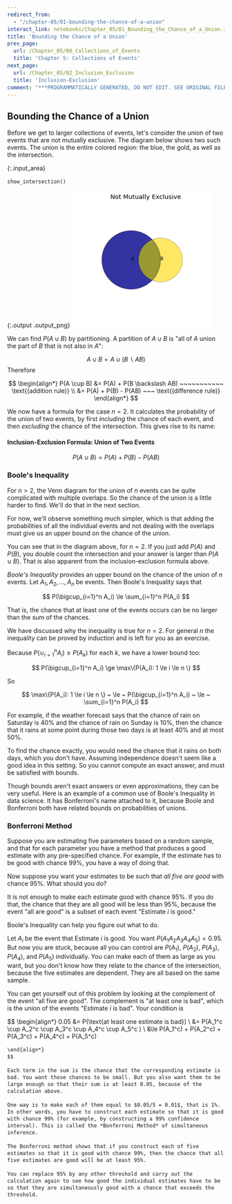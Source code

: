 ```yaml
---
redirect_from:
  - "/chapter-05/01-bounding-the-chance-of-a-union"
interact_link: notebooks/Chapter_05/01_Bounding_the_Chance_of_a_Union.ipynb
title: 'Bounding the Chance of a Union'
prev_page:
  url: /Chapter_05/00_Collections_of_Events
  title: 'Chapter 5: Collections of Events'
next_page:
  url: /Chapter_05/02_Inclusion_Exclusion
  title: 'Inclusion-Exclusion'
comment: "***PROGRAMMATICALLY GENERATED, DO NOT EDIT. SEE ORIGINAL FILES IN /notebooks***"
---
```


## Bounding the Chance of a Union

Before we get to larger collections of events, let's consider the union of two events that are not mutually exclusive. The diagram below shows two such events. The union is the entire colored region: the blue, the gold, as well as the intersection.



{:.input_area}
```python
show_intersection()
```



{:.output .output_png}
![png](../images/Chapter_05/01_Bounding_the_Chance_of_a_Union_2_0.png)



We can find $P(A \cup B)$ by partitioning. A partition of $A \cup B$ is "all of $A$ union the part of $B$ that is not also in $A$": 

$$
A \cup B = A \cup (B \backslash AB)
$$
Therefore

$$
\begin{align*}
P(A \cup B) &= P(A) + P(B \backslash AB) ~~~~~~~~~~~ \text{(addition rule)} \\
&= P(A) + P(B) - P(AB) ~~~ \text{(difference rule)}
\end{align*}
$$

We now have a formula for the case $n = 2$. It calculates the probability of the union of two events, by first *including* the chance of each event, and then *excluding* the chance of the intersection. This gives rise to its name:

#### Inclusion-Exclusion Formula: Union of Two Events

$$
P(A \cup B) = P(A) + P(B) - P(AB)
$$

### Boole's Inequality
For $n > 2$, the Venn diagram for the union of $n$ events can be quite complicated with multiple overlaps. So the chance of the union is a little harder to find. We'll do that in the next section. 

For now, we'll observe something much simpler, which is that adding the probabilities of all the individual events and not dealing with the overlaps must give us an upper bound on the chance of the union.

You can see that in the diagram above, for $n = 2$. If you just add $P(A)$ and $P(B)$, you double count the intersection and your answer is larger than $P(A \cup B)$. That is also apparent from the inclusion-exclusion formula above.

*Boole's Inequality* provides an upper bound on the chance of the union of $n$ events. Let $A_1, A_2, \ldots , A_n$ be events. Then Boole's Inequality says that

$$
P(\bigcup_{i=1}^n A_i) \le \sum_{i=1}^n P(A_i)
$$

That is, the chance that at least one of the events occurs can be no larger than the sum of the chances.

We have discussed why the inequality is true for $n = 2$. For general $n$ the inequality can be proved by induction and is left for you as an exercise.

Because $P(\cup_{i=1}^n A_i) \ge P(A_k)$ for each $k$, we have a lower bound too:

$$
P(\bigcup_{i=1}^n A_i) \ge \max\{P(A_i): 1 \le i \le n \}
$$

So

$$
\max\{P(A_i): 1 \le i \le n \} ~ \le ~ P(\bigcup_{i=1}^n A_i)
~ \le ~ \sum_{i=1}^n P(A_i)
$$

For example, if the weather forecast says that the chance of rain on Saturday is 40% and the chance of rain on Sunday is 10%, then the chance that it rains at some point during those two days is at least 40% and at most 50%.

To find the chance exactly, you would need the chance that it rains on both days, which you don't have. Assuming independence doesn't seem like a good idea in this setting. So you cannot compute an exact answer, and must be satisfied with bounds.

Though bounds aren't exact answers or even approximations, they can be very useful. Here is an example of a common use of Boole's Inequality in data science. It has Bonferroni's name attached to it, because Boole and Bonferroni both have related bounds on probabilities of unions.

### Bonferroni Method
Suppose you are estimating five parameters based on a random sample, and that for each parameter you have a method that produces a good estimate with any pre-specified chance. For example, if the estimate has to be good with chance 99%, you have a way of doing that.

Now suppose you want your estimates to be such that *all five are good* with chance 95%. What should you do?

It is not enough to make each estimate good with chance 95%. If you do that, the chance that they are all good will be less than 95%, because the event "all are good" is a subset of each event "Estimate $i$ is good."

Boole's Inequality can help you figure out what to do.

Let $A_i$ be the event that Estimate $i$ is good. You want $P(A_1A_2A_3A_4A_5) = 0.95$. But now you are stuck, because all you can control are $P(A_1)$, $P(A_2)$, $P(A_3)$, $P(A_4)$, and $P(A_5)$ individually. You can make each of them as large as you want, but you don't know how they relate to the chance of the intersection, because the five estimates are dependent. They are all based on the same sample.

You can get yourself out of this problem by looking at the complement of the event "all five are good". The complement is "at least one is bad", which is the union of the events "Estimate $i$ is bad". Your condition is

$$
\begin{align*}
0.05 &= P(\text{at least one estimate is bad}) \\
&= P(A_1^c \cup A_2^c \cup A_3^c \cup A_4^c \cup A_5^c  ) \\
&\le P(A_1^c) + P(A_2^c) + P(A_3^c) + P(A_4^c) + P(A_5^c)
~~~ \text{by Boole's Inequality}
\end{align*}
$$

Each term in the sum is the chance that the corresponding estimate is bad. You want those chances to be small. But you also want them to be large enough so that their sum is at least 0.05, because of the calculation above.

One way is to make each of them equal to $0.05/5 = 0.01$, that is 1%. In other words, you have to construct each estimate so that it is good with chance 99% (for example, by constructing a 99% confidence interval). This is called the *Bonferroni Method* of simultaneous inference.

The Bonferroni method shows that if you construct each of five estimates so that it is good with chance 99%, then the chance that all five estimates are good will be at least 95%. 

You can replace 95% by any other threshold and carry out the calculation again to see how good the individual estimates have to be so that they are simultaneously good with a chance that exceeds the threshold.

